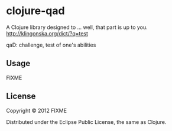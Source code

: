 # clojure-qad

A Clojure library designed to ... well, that part is up to you.
http://klingonska.org/dict/?q=test

qaD: challenge, test of one's abilities

## Usage

FIXME

## License

Copyright © 2012 FIXME

Distributed under the Eclipse Public License, the same as Clojure.

